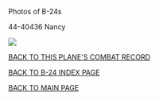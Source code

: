 
Photos of B-24s






 




44-40436 Nancy  

![](44-40436.jpg)  
  

[BACK TO THIS PLANE'S COMBAT RECORD](ValorToVictory/b24s/44-40436.md)  

[BACK TO B-24 INDEX PAGE](ValorToVictory/000b24s.md)  

[BACK TO MAIN PAGE](ValorToVictory/index.html)


